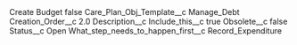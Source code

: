 <?xml version="1.0" encoding="UTF-8"?>
<CustomMetadata xmlns="http://soap.sforce.com/2006/04/metadata" xmlns:xsi="http://www.w3.org/2001/XMLSchema-instance" xmlns:xsd="http://www.w3.org/2001/XMLSchema">
    <label>Create Budget</label>
    <protected>false</protected>
    <values>
        <field>Care_Plan_Obj_Template__c</field>
        <value xsi:type="xsd:string">Manage_Debt</value>
    </values>
    <values>
        <field>Creation_Order__c</field>
        <value xsi:type="xsd:double">2.0</value>
    </values>
    <values>
        <field>Description__c</field>
        <value xsi:nil="true"/>
    </values>
    <values>
        <field>Include_this__c</field>
        <value xsi:type="xsd:boolean">true</value>
    </values>
    <values>
        <field>Obsolete__c</field>
        <value xsi:type="xsd:boolean">false</value>
    </values>
    <values>
        <field>Status__c</field>
        <value xsi:type="xsd:string">Open</value>
    </values>
    <values>
        <field>What_step_needs_to_happen_first__c</field>
        <value xsi:type="xsd:string">Record_Expenditure</value>
    </values>
</CustomMetadata>

